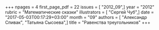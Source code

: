+++
npages = 4
first_page_pdf = 22
issues = [ "2012_09",]
year = "2012"
rubric = "Математические сказки"
illustrators = [ "Сергей Чуб",]
date = "2017-05-03T00:17:29+03:00"
month = "09"
authors = [ "Александр Спивак", "Татьяна Сысоева",]
title = "Равенства треугольников"
+++
